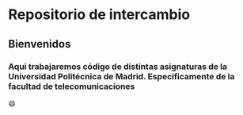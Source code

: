 # Repositorio de intercambio
## Bienvenidos
### Aqui trabajaremos código de distintas asignaturas de la Universidad Politécnica de Madrid. Especificamente de la facultad de telecomunicaciones
😄
